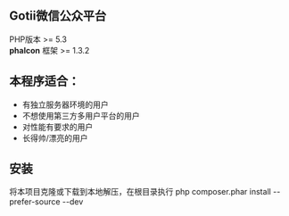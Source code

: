 Gotii微信公众平台
-----
PHP版本 >= 5.3  
**phalcon** 框架 >= 1.3.2

本程序适合：
-----
* 有独立服务器环境的用户
* 不想使用第三方多用户平台的用户
* 对性能有要求的用户
* 长得帅/漂亮的用户

安装
------
将本项目克隆或下载到本地解压，在根目录执行
    php composer.phar install --prefer-source --dev

